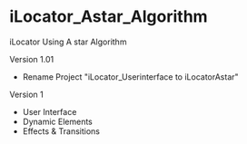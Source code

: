 # iLocator_Astar_Algorithm
iLocator Using A star Algorithm


Version 1.01
- Rename Project "iLocator_Userinterface to iLocatorAstar"

Version 1
- User Interface
- Dynamic Elements
- Effects & Transitions
